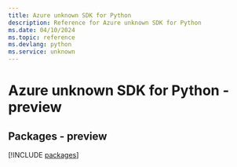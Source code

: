 ```yaml
---
title: Azure unknown SDK for Python
description: Reference for Azure unknown SDK for Python
ms.date: 04/10/2024
ms.topic: reference
ms.devlang: python
ms.service: unknown
---
```

# Azure unknown SDK for Python - preview
## Packages - preview
[!INCLUDE [packages](unknown-index.md)]